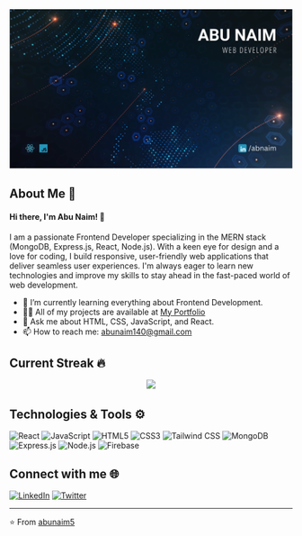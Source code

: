<a href="https://www.linkedin.com/in/abnaim">
<img src="https://github.com/abunaim5/abunaim5/blob/main/images/banner.svg" />
</a>

## About Me 🚀
#### Hi there, I'm Abu Naim! 👋
I am a passionate Frontend Developer specializing in the MERN stack (MongoDB, Express.js, React, Node.js). With a keen eye for design and a love for coding, I build responsive, user-friendly web applications that deliver seamless user experiences. I'm always eager to learn new technologies and improve my skills to stay ahead in the fast-paced world of web development.

- 🌱 I’m currently learning everything about Frontend Development.
- 👨‍💻 All of my projects are available at [My Portfolio](abu-naim-dev.web.app)
- 💬 Ask me about HTML, CSS, JavaScript, and React.
- 📫 How to reach me: [abunaim140@gmail.com](mailto:abunaim140@gmail.com)

## Current Streak 🔥
<p align="center">
  <img width="60%" src="https://github-readme-streak-stats.herokuapp.com?user=abunaim5&theme=dark&hide_border=true&background=011E2D&ring=FFB703&fire=FF6723&currStreakNum=219EBC&currStreakLabel=FF6723&sideNums=219EBC&sideLabels=219EBC&dates=EEEEEE" />
</p>


## Technologies & Tools ⚙️
![React](https://img.shields.io/badge/-React-61DAFB?logo=react&logoColor=ffffff)
![JavaScript](https://img.shields.io/badge/-JavaScript-F7DF1E?logo=javascript&logoColor=000000)
![HTML5](https://img.shields.io/badge/-HTML5-E34F26?logo=html5&logoColor=ffffff)
![CSS3](https://img.shields.io/badge/-CSS3-1572B6?logo=css3)
![Tailwind CSS](https://img.shields.io/badge/-Tailwind%20CSS-38B2AC?logo=tailwind-css&logoColor=ffffff)
![MongoDB](https://img.shields.io/badge/-MongoDB-47A248?logo=mongodb&logoColor=ffffff)
![Express.js](https://img.shields.io/badge/-Express.js-000000?logo=express&logoColor=ffffff)
![Node.js](https://img.shields.io/badge/-Node.js-339933?logo=node.js&logoColor=ffffff)
![Firebase](https://img.shields.io/badge/-Firebase-FFCA28?logo=firebase&logoColor=000000)

## Connect with me 🌐
[![LinkedIn](https://img.shields.io/badge/-LinkedIn-0A66C2?logo=linkedin&logoColor=ffffff)](https://linkedin.com/in/abnaim)
[![Twitter](https://img.shields.io/badge/-Twitter-1DA1F2?logo=twitter&logoColor=ffffff)](https://twitter.com/itsabunaim)

---

⭐️ From [abunaim5](https://github.com/abunaim5)
